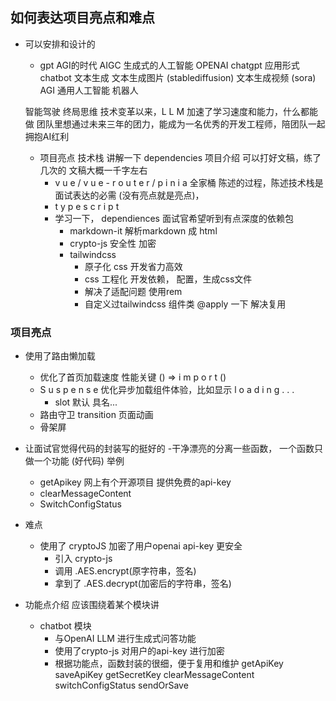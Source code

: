 ## 如何表达项目亮点和难点

- 可以安排和设计的
   - gpt  AGI的时代
   AIGC 生成式的人工智能  OPENAI  chatgpt  应用形式 chatbot 
   文本生成  文本生成图片 (stablediffusion) 文本生成视频 (sora)
   AGI  通用人工智能  机器人  

   智能驾驶 
   终局思维 技术变革以来，L L M 加速了学习速度和能力，什么都能做 团队里想通过未来三年的团力，能成为一名优秀的开发工程师，陪团队一起拥抱AI红利

   - 项目亮点 技术栈 讲解一下 dependencies
     项目介绍 可以打好文稿，练了几次的  文稿大概一千字左右 
      - v u e / v u e - r o u t e r / p i n i a 全家桶
        陈述的过程，陈述技术栈是面试表达的必需 (没有亮点就是亮点)， 
      - t y p e s c r i p t 
      - 学习一下， dependiences  面试官希望听到有点深度的依赖包 
        - markdown-it 解析markdown 成 html
        - crypto-js 安全性 加密
        - tailwindcss
            - 原子化 css 开发省力高效 
            - css 工程化 开发依赖， 配置，生成css文件
            - 解决了适配问题 使用rem
            - 自定义过tailwindcss 组件类 @apply 一下 解决复用
### 项目亮点
  - 使用了路由懒加载
    - 优化了首页加载速度 性能关键 () => i m p o r t ()
    - S u s p e n s e 优化异步加载组件体验，比如显示 l o a d i n g . . . 
      - slot
        默认 具名...
    - 路由守卫
      transition 页面动画  
    - 骨架屏

  - 让面试官觉得代码的封装写的挺好的
    -干净漂亮的分离一些函数， 一个函数只做一个功能 (好代码)
    举例
      - getApikey  网上有个开源项目 提供免费的api-key
      - clearMessageContent
      - SwitchConfigStatus

- 难点 
  - 使用了 cryptoJS 加密了用户openai api-key 更安全 
    - 引入 crypto-js 
    - 调用 .AES.encrypt(原字符串，签名)
    - 拿到了 .AES.decrypt(加密后的字符串，签名) 

- 功能点介绍 应该围绕着某个模块讲
  - chatbot 模块
    - 与OpenAI LLM 进行生成式问答功能
    - 使用了crypto-js 对用户的api-key 进行加密
    - 根据功能点，函数封装的很细，便于复用和维护
      getApiKey saveApiKey getSecretKey clearMessageContent
      switchConfigStatus sendOrSave 